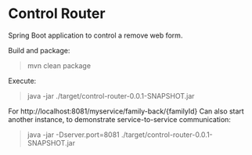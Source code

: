 # Control Router
Spring Boot application to control a remove web form.

Build and package:
> mvn clean package

Execute:
> java -jar ./target/control-router-0.0.1-SNAPSHOT.jar


For http://localhost:8081/myservice/family-back/{familyId}
Can also start another instance, to demonstrate service-to-service communication:

> java -jar -Dserver.port=8081 ./target/control-router-0.0.1-SNAPSHOT.jar

